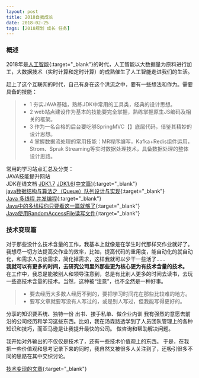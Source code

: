 ```yaml
---
layout: post
title: 2018自我成长
date: 2018-02-25
tags: [2018规划 成长 任务]
---
```

### 概述 ###
2018年是[人工智能](https://zh.wikipedia.org/zh-hans/%E4%BA%BA%E5%B7%A5%E6%99%BA%E8%83%BD){:target="_blank"}的时代，人工智能以大数据量为原料进行加工，大数据技术（实时计算和定时计算）的成熟催生了人工智能走进我们的生活。

赶上了这个互联网的时代，自己有身在这个洪流之中，要有一些想法和作为。需要具备的技能：
> * 1 夯实JAVA基础，熟练JDK中常用的工具类，经典的设计思想。
> * 2 web站点建设作为基本的技能要完全掌握，熟练掌握原生JS编码及相关的框架。
> * 3 作为一名合格的后台要吃够SpringMVC【】底层代码，借鉴其精妙的设计思想。
> * 4 掌握数据流处理的常用技能：MR程序编写，Kafka+Redis组件运用，Strom、Sprak Streaming等实时数据处理技术，具备数据处理的整体设计思路。

常用的学习站点汇总及分类：   
JAVA技能提升网站  
JDK在线文档 [JDK1.7](http://tool.oschina.net/apidocs/apidoc?api=jdk_7u4)  [JDK1.6(中文篇)](http://tool.oschina.net/apidocs/apidoc?api=jdk-zh){:target="_blank"}    
[java数据结构与算法之（Queue）队列设计与实现](http://blog.csdn.net/javazejian/article/details/53375004){:target="_blank"}    
[Java 多线程 并发编程](http://blog.csdn.net/escaflone/article/details/10418651){:target="_blank"}  
[Java中的多线程你只要看这一篇就够了](http://www.cnblogs.com/wxd0108/p/5479442.html){:target="_blank"}  
[Java使用RandomAccessFile读写文件](http://blog.csdn.net/fengspg/article/details/50069837){:target="_blank"} 



### 技术变现篇 ###
对于那些没什么技术含量的工作，我基本上就像是在学生时代那样交作业就好了。我想尽一切方法提高交作业的效率，比如，提高代码的重用度，能自动化的就自动化，和需求人员谈需求，简化掉需求，这样我就可以少干一些活了……     
**我就可以有更多的时间，去研究公司里外那些更为核心更为有技术含量的技术。** 在工作中，我总是能被别人和领导注意到，总是有比别人更多的时间去读书，去玩一些高技术含量的技术。当然，这种被“注意”，也不全然是一种好事。

> * 要去经历大多数人经历不到的，要把学习时间花在那些比较难的地方。
> * 要写文章就要写没有人写过的，或是别人写过，但我能写得更好的。


分享的知识要系统、独特一份
出书、接手私单、做企业内训
我有强烈的意愿去前沿的公司经历和学习这些东西。比如，我在汤森路透学到了人员团队管理上的各种知识和技巧，而亚马逊是让我提升最快的公司。
做咨询和帮助解决问题。

我开始对外输出的不仅仅是技术了，还有一些技术价值观上的东西。
于是，在我把一些价值观和思考记录下来的同时，我自然又被很多人关注到了，还吸引很多不同的思路在其中交织讨论。

[技术变现的文章](https://zhuanlan.zhihu.com/p/30477400){:target="_blank"}


